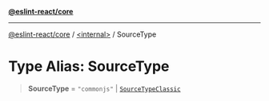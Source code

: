 [**@eslint-react/core**](../../README.md)

***

[@eslint-react/core](../../README.md) / [\<internal\>](../README.md) / SourceType

# Type Alias: SourceType

> **SourceType** = `"commonjs"` \| [`SourceTypeClassic`](SourceTypeClassic.md)
